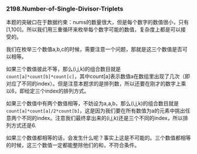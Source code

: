 ### 2198.Number-of-Single-Divisor-Triplets

本题的突破口在于数据约束：nums的数量很大，但是每个数字的数值很小，只有[1,100]。所以我们用三重循环来枚举每个数字可能的数值，复杂度上都是可以接受的。

我们在枚举三个数值a,b,c的时候，需要注意一个问题，那就是这三个数值是否可以相等。

如果三个数值彼此不等，那么(i,j,k)的组合数目就是```count[a]*count[b]*count[c]```，其中count[a]表示数值a在数组里出现了几次（即对应了不同的index）。但是注意本题求的是排列数，所以还要在刚才的数字上乘以6，即给定三个index的排列方式。

如果三个数值中有两个数值相等，不妨设为a,a,b，那么(i,j,k)的组合数目就是```count[a]*count[a]/2*count[b]```，这是因为我们要在所有数值为a的元素中挑出任意两个不同的index。注意我们最终拿出来的(i,j,k)还是三个不同的index，所以排列方式还是6. 

如果三个数值都相等的话，会发生什么呢？事实上这是不可能的。三个数值都相等的时候，这三个数值一定都能整除他们的和，不符合条件。
